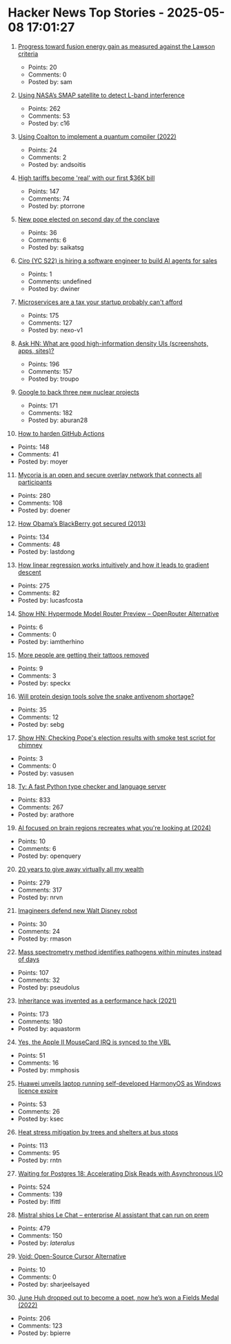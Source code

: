 # Hacker News Top Stories - 2025-05-08 17:01:27

1. [Progress toward fusion energy gain as measured against the Lawson criteria](https://www.fusionenergybase.com/articles/continuing-progress-toward-fusion-energy-breakeven-and-gain-as-measured-against-the-lawson-criteria)
   - Points: 20
   - Comments: 0
   - Posted by: sam

2. [Using NASA’s SMAP satellite to detect L-band interference](https://radioandnukes.substack.com/p/how-dare-you-transmit-at-14-ghz)
   - Points: 262
   - Comments: 53
   - Posted by: c16

3. [Using Coalton to implement a quantum compiler (2022)](https://coalton-lang.github.io/20220906-quantum-compiler/)
   - Points: 24
   - Comments: 2
   - Posted by: andsoitis

4. [High tariffs become 'real' with our first $36K bill](https://blog.adafruit.com/2025/05/08/high-tariffs-become-real-with-our-first-36k-bill/)
   - Points: 147
   - Comments: 74
   - Posted by: ptorrone

5. [New pope elected on second day of the conclave](https://www.cnn.com/world/live-news/new-pope-conclave-day-two-05-08-25)
   - Points: 36
   - Comments: 6
   - Posted by: saikatsg

6. [Ciro (YC S22) is hiring a software engineer to build AI agents for sales](https://www.ycombinator.com/companies/ciro/jobs)
   - Points: 1
   - Comments: undefined
   - Posted by: dwiner

7. [Microservices are a tax your startup probably can't afford](https://nexo.sh/posts/microservices-for-startups/)
   - Points: 175
   - Comments: 127
   - Posted by: nexo-v1

8. [Ask HN: What are good high-information density UIs (screenshots, apps, sites)?](undefined)
   - Points: 196
   - Comments: 157
   - Posted by: troupo

9. [Google to back three new nuclear projects](https://www.esgtoday.com/google-to-back-three-new-advanced-nuclear-projects/)
   - Points: 171
   - Comments: 182
   - Posted by: aburan28

10. [How to harden GitHub Actions](https://www.wiz.io/blog/github-actions-security-guide)
   - Points: 148
   - Comments: 41
   - Posted by: moyer

11. [Mycoria is an open and secure overlay network that connects all participants](https://mycoria.org/)
   - Points: 280
   - Comments: 108
   - Posted by: doener

12. [How Obama’s BlackBerry got secured (2013)](https://www.electrospaces.net/2013/04/how-obamas-blackberry-got-secured.html)
   - Points: 134
   - Comments: 48
   - Posted by: lastdong

13. [How linear regression works intuitively and how it leads to gradient descent](https://briefer.cloud/blog/posts/least-squares/)
   - Points: 275
   - Comments: 82
   - Posted by: lucasfcosta

14. [Show HN: Hypermode Model Router Preview – OpenRouter Alternative](https://hypermode.com/blog/introducing-model-router)
   - Points: 6
   - Comments: 0
   - Posted by: iamtherhino

15. [More people are getting their tattoos removed](https://www.gq.com/story/why-is-everyone-getting-their-tattoos-removed)
   - Points: 9
   - Comments: 3
   - Posted by: speckx

16. [Will protein design tools solve the snake antivenom shortage?](https://www.owlposting.com/p/will-protein-design-tools-solve-the)
   - Points: 35
   - Comments: 12
   - Posted by: sebg

17. [Show HN: Checking Pope's election results with smoke test script for chimney](https://github.com/donobu-inc/donobu-papal-election-tests/blob/main/tests/papal_election_smoke.test.ts)
   - Points: 3
   - Comments: 0
   - Posted by: vasusen

18. [Ty: A fast Python type checker and language server](https://github.com/astral-sh/ty)
   - Points: 833
   - Comments: 267
   - Posted by: arathore

19. [AI focused on brain regions recreates what you're looking at (2024)](https://www.newscientist.com/article/2438107-mind-reading-ai-recreates-what-youre-looking-at-with-amazing-accuracy/)
   - Points: 10
   - Comments: 6
   - Posted by: openquery

20. [20 years to give away virtually all my wealth](https://www.gatesnotes.com/home/home-page-topic/reader/n20-years-to-give-away-virtually-all-my-wealth)
   - Points: 279
   - Comments: 317
   - Posted by: nrvn

21. [Imagineers defend new Walt Disney robot](https://www.yahoo.com/entertainment/articles/keeps-walt-alive-medium-pioneered-170000117.html)
   - Points: 30
   - Comments: 24
   - Posted by: rmason

22. [Mass spectrometry method identifies pathogens within minutes instead of days](https://phys.org/news/2025-05-mass-spectrometry-method-pathogens-minutes.html)
   - Points: 107
   - Comments: 32
   - Posted by: pseudolus

23. [Inheritance was invented as a performance hack (2021)](https://catern.com/inheritance.html)
   - Points: 173
   - Comments: 180
   - Posted by: aquastorm

24. [Yes, the Apple II MouseCard IRQ is synced to the VBL](https://www.colino.net/wordpress/en/archives/2025/05/08/yes-the-apple-ii-mousecard-irq-is-synced-to-the-vbl/)
   - Points: 51
   - Comments: 16
   - Posted by: mmphosis

25. [Huawei unveils laptop running self-developed HarmonyOS as Windows licence expire](https://www.scmp.com/tech/big-tech/article/3309569/huawei-unveils-first-laptop-running-self-developed-harmonyos-windows-licence-expires)
   - Points: 53
   - Comments: 26
   - Posted by: ksec

26. [Heat stress mitigation by trees and shelters at bus stops](https://www.sciencedirect.com/science/article/pii/S136192092500063X)
   - Points: 113
   - Comments: 95
   - Posted by: rntn

27. [Waiting for Postgres 18: Accelerating Disk Reads with Asynchronous I/O](https://pganalyze.com/blog/postgres-18-async-io)
   - Points: 524
   - Comments: 139
   - Posted by: lfittl

28. [Mistral ships Le Chat – enterprise AI assistant that can run on prem](https://mistral.ai/news/le-chat-enterprise)
   - Points: 479
   - Comments: 150
   - Posted by: _lateralus_

29. [Void: Open-Source Cursor Alternative](https://voideditor.com/)
   - Points: 10
   - Comments: 0
   - Posted by: sharjeelsayed

30. [June Huh dropped out to become a poet, now he’s won a Fields Medal (2022)](https://www.quantamagazine.org/june-huh-high-school-dropout-wins-the-fields-medal-20220705/)
   - Points: 206
   - Comments: 123
   - Posted by: bpierre

